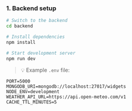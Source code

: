 ### 1. Backend setup

```bash
# Switch to the backend
cd backend

# Install dependencies
npm install

# Start development server
npm run dev
```

> 💡 Example `.env` file:

```env
PORT=5000
MONGODB_URI=mongodb://localhost:27017/widgets
NODE_ENV=development
WEATHER_API_URL=https://api.open-meteo.com/v1
CACHE_TTL_MINUTES=5
```
